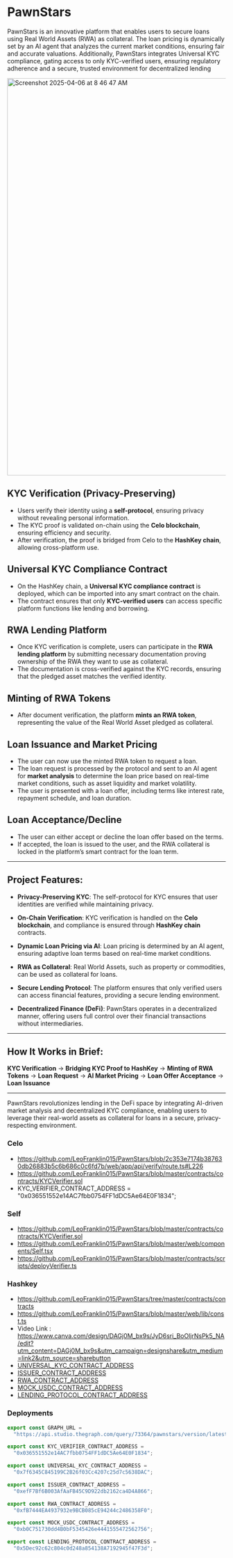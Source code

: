 # PawnStars


PawnStars is an innovative platform that enables users to secure loans using Real World Assets (RWA) as collateral. The loan pricing is dynamically set by an AI agent that analyzes the current market conditions, ensuring fair and accurate valuations. Additionally, PawnStars integrates Universal KYC compliance, gating access to only KYC-verified users, ensuring regulatory adherence and a secure, trusted environment for decentralized lending


<img width="913" alt="Screenshot 2025-04-06 at 8 46 47 AM" src="https://github.com/user-attachments/assets/fa5f8dcf-5036-4891-80e4-7b4c70b781e5" />

## **KYC Verification (Privacy-Preserving)**
   - Users verify their identity using a **self-protocol**, ensuring privacy without revealing personal information.
   - The KYC proof is validated on-chain using the **Celo blockchain**, ensuring efficiency and security.
   - After verification, the proof is bridged from Celo to the **HashKey chain**, allowing cross-platform use.

## **Universal KYC Compliance Contract**
   - On the HashKey chain, a **Universal KYC compliance contract** is deployed, which can be imported into any smart contract on the chain.
   - The contract ensures that only **KYC-verified users** can access specific platform functions like lending and borrowing.

## **RWA Lending Platform**
   - Once KYC verification is complete, users can participate in the **RWA lending platform** by submitting necessary documentation proving ownership of the RWA they want to use as collateral.
   - The documentation is cross-verified against the KYC records, ensuring that the pledged asset matches the verified identity.

## **Minting of RWA Tokens**
   - After document verification, the platform **mints an RWA token**, representing the value of the Real World Asset pledged as collateral.

## **Loan Issuance and Market Pricing**
   - The user can now use the minted RWA token to request a loan.
   - The loan request is processed by the protocol and sent to an AI agent for **market analysis** to determine the loan price based on real-time market conditions, such as asset liquidity and market volatility.
   - The user is presented with a loan offer, including terms like interest rate, repayment schedule, and loan duration.

## **Loan Acceptance/Decline**
   - The user can either accept or decline the loan offer based on the terms.
   - If accepted, the loan is issued to the user, and the RWA collateral is locked in the platform’s smart contract for the loan term.

---

## **Project Features:**

- **Privacy-Preserving KYC**: The self-protocol for KYC ensures that user identities are verified while maintaining privacy.
  
- **On-Chain Verification**: KYC verification is handled on the **Celo blockchain**, and compliance is ensured through **HashKey chain** contracts.

- **Dynamic Loan Pricing via AI**: Loan pricing is determined by an AI agent, ensuring adaptive loan terms based on real-time market conditions.

- **RWA as Collateral**: Real World Assets, such as property or commodities, can be used as collateral for loans.

- **Secure Lending Protocol**: The platform ensures that only verified users can access financial features, providing a secure lending environment.

- **Decentralized Finance (DeFi)**: PawnStars operates in a decentralized manner, offering users full control over their financial transactions without intermediaries.

---

## **How It Works in Brief:**
**KYC Verification** → **Bridging KYC Proof to HashKey** → **Minting of RWA Tokens** → **Loan Request** → **AI Market Pricing** → **Loan Offer Acceptance** → **Loan Issuance**

---

PawnStars revolutionizes lending in the DeFi space by integrating AI-driven market analysis and decentralized KYC compliance, enabling users to leverage their real-world assets as collateral for loans in a secure, privacy-respecting environment.




### Celo
- https://github.com/LeoFranklin015/PawnStars/blob/2c353e7174b387630db26883b5c6b686c0c6fd7b/web/app/api/verify/route.ts#L226
- https://github.com/LeoFranklin015/PawnStars/blob/master/contracts/contracts/KYCVerifier.sol
- KYC_VERIFIER_CONTRACT_ADDRESS =
  "0x036551552e14AC7fbb0754FF1dDC5Ae64E0F1834";


### Self
- https://github.com/LeoFranklin015/PawnStars/blob/master/contracts/contracts/KYCVerifier.sol
- https://github.com/LeoFranklin015/PawnStars/blob/master/web/components/Self.tsx
- https://github.com/LeoFranklin015/PawnStars/blob/master/contracts/scripts/deployVerifier.ts


### Hashkey

- https://github.com/LeoFranklin015/PawnStars/tree/master/contracts/contracts
- https://github.com/LeoFranklin015/PawnStars/blob/master/web/lib/const.ts
- Video Link : https://www.canva.com/design/DAGj0M_bx9s/JyD6sri_BoOljrNsPk5_NA/edit?utm_content=DAGj0M_bx9s&utm_campaign=designshare&utm_medium=link2&utm_source=sharebutton
- [UNIVERSAL_KYC_CONTRACT_ADDRESS](https://hashkeychain-testnet-explorer.alt.technology/address/0x7f6345C845199C2B26f03Cc4207c25d7c5638DAC)
- [ISSUER_CONTRACT_ADDRESS](https://hashkeychain-testnet-explorer.alt.technology/address/0xefF7Bf6B003AfAaFB45C9D922db2162ca4D4A866)
- [RWA_CONTRACT_ADDRESS](https://hashkeychain-testnet-explorer.alt.technology/address/0xfB7444EA4937932e9BCB085cE94244c2486358F0)
- [MOCK_USDC_CONTRACT_ADDRESS](https://hashkeychain-testnet-explorer.alt.technology/address/0xb0C751730dd4B0bF5345426e4441555472562756)
- [LENDING_PROTOCOL_CONTRACT_ADDRESS](https://hashkeychain-testnet-explorer.alt.technology/address/0x5Dec92c62c804c0d248a854138A7192945f47F3d)



### Deployments
```ts
export const GRAPH_URL =
  "https://api.studio.thegraph.com/query/73364/pawnstars/version/latest";

export const KYC_VERIFIER_CONTRACT_ADDRESS =
  "0x036551552e14AC7fbb0754FF1dDC5Ae64E0F1834";

export const UNIVERSAL_KYC_CONTRACT_ADDRESS =
  "0x7f6345C845199C2B26f03Cc4207c25d7c5638DAC";

export const ISSUER_CONTRACT_ADDRESS =
  "0xefF7Bf6B003AfAaFB45C9D922db2162ca4D4A866";

export const RWA_CONTRACT_ADDRESS =
  "0xfB7444EA4937932e9BCB085cE94244c2486358F0";

export const MOCK_USDC_CONTRACT_ADDRESS =
  "0xb0C751730dd4B0bF5345426e4441555472562756";

export const LENDING_PROTOCOL_CONTRACT_ADDRESS =
  "0x5Dec92c62c804c0d248a854138A7192945f47F3d";

```



